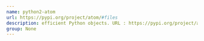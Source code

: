```yaml
---
name: python2-atom
url: https://pypi.org/project/atom/#files
description: efficient Python objects. URL : https://pypi.org/project/atom/#files Groups : None
group: None
---
```

